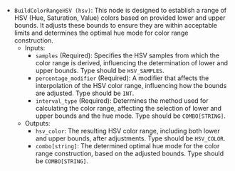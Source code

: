 - `BuildColorRangeHSV (hsv)`: This node is designed to establish a range of HSV (Hue, Saturation, Value) colors based on provided lower and upper bounds. It adjusts these bounds to ensure they are within acceptable limits and determines the optimal hue mode for color range construction.
    - Inputs:
        - `samples` (Required): Specifies the HSV samples from which the color range is derived, influencing the determination of lower and upper bounds. Type should be `HSV_SAMPLES`.
        - `percentage_modifier` (Required): A modifier that affects the interpolation of the HSV color range, influencing how the bounds are adjusted. Type should be `INT`.
        - `interval_type` (Required): Determines the method used for calculating the color range, affecting the selection of lower and upper bounds and the hue mode. Type should be `COMBO[STRING]`.
    - Outputs:
        - `hsv_color`: The resulting HSV color range, including both lower and upper bounds, after adjustments. Type should be `HSV_COLOR`.
        - `combo[string]`: The determined optimal hue mode for the color range construction, based on the adjusted bounds. Type should be `COMBO[STRING]`.
